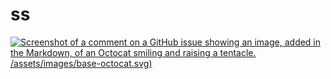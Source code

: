 # ss
[![Screenshot of a comment on a GitHub issue showing an image, added in the Markdown, of an Octocat smiling and raising a tentacle.](https://www.freepik.com/)/assets/images/base-octocat.svg)](https://www.google.com)


